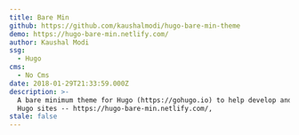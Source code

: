 ```yaml
---
title: Bare Min
github: https://github.com/kaushalmodi/hugo-bare-min-theme
demo: https://hugo-bare-min.netlify.com/
author: Kaushal Modi
ssg:
  - Hugo
cms:
  - No Cms
date: 2018-01-29T21:33:59.000Z
description: >-
  A bare minimum theme for Hugo (https://gohugo.io) to help develop and debug
  Hugo sites -- https://hugo-bare-min.netlify.com/,
stale: false
---
```

